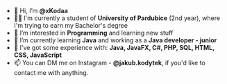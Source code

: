 - 👋 Hi, I’m **@xKodaa**
- 👨‍🎓 I'm currently a student of **University of Pardubice** (2nd year), where I'm trying to earn my Bachelor's degree
- 👀 I’m interested in **Programming** and learning new stuff
- 🌱 I’m currently learning **Java** and working as a **Java developer - junior**
- 🦾 I've got some experience with: **Java, JavaFX, C#, PHP, SQL, HTML, CSS, JavaScript**
- 📫 You can DM me on Instagram - **@jakub.kodytek**, if you'd like to contact me with anything.
<!---
xKodaa/xKodaa is a ✨ special ✨ repository because its `README.md` (this file) appears on your GitHub profile.
You can click the Preview link to take a look at your changes.
--->
